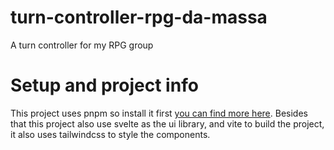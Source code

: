 # turn-controller-rpg-da-massa
A turn controller for my RPG group

# Setup and project info
This project uses pnpm so install it first [you can find more here](https://pnpm.io/installation). Besides that this project also use svelte as the ui library, and vite to build the project, it also uses tailwindcss to style the components.
